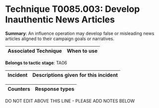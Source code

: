 # Technique T0085.003: Develop Inauthentic News Articles

**Summary**: An influence operation may develop false or misleading news articles aligned to their campaign goals or narratives.


| Associated Technique | When to use |
| --------- | ------------------------- |


**Belongs to tactic stage**: TA06


| Incident | Descriptions given for this incident |
| -------- | -------------------- |



| Counters | Response types |
| -------- | -------------- |


DO NOT EDIT ABOVE THIS LINE - PLEASE ADD NOTES BELOW